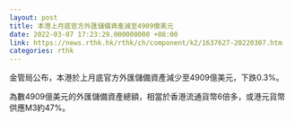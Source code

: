 ```yaml
---
layout: post
title: 本港上月底官方外匯儲備資產減至4909億美元
date: 2022-03-07 17:23:29.000000000 +08:00
link: https://news.rthk.hk/rthk/ch/component/k2/1637627-20220307.htm
categories: rthk
---
```


金管局公布，本港於上月底官方外匯儲備資產減少至4909億美元，下跌0.3%。

為數4909億美元的外匯儲備資產總額，相當於香港流通貨幣6倍多，或港元貨幣供應M3約47%。

